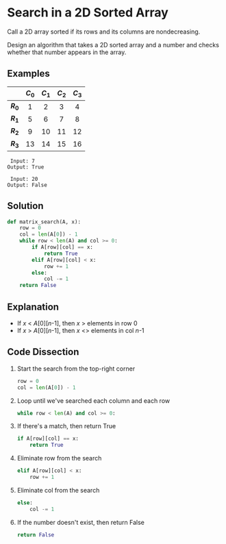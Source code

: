 # Search in a 2D Sorted Array
Call a 2D array sorted if its rows and its columns are nondecreasing.

Design an algorithm that takes a 2D sorted array and a number and checks whether that number appears in the array.

## Examples
|   |_C_<sub>0</sub>|_C_<sub>1</sub>|_C_<sub>2</sub>|_C_<sub>3</sub>|
|---|:---:|:---:|:---:|:---:|
|**_R_<sub>0</sub>**|  1 |  2 |  3 |  4 |
|**_R_<sub>1</sub>**|  5 |  6 |  7 |  8 |
|**_R_<sub>2</sub>**|  9 | 10 | 11 | 12 |
|**_R_<sub>3</sub>**| 13 | 14 | 15 | 16 |

```
 Input: 7
Output: True

 Input: 20
Output: False
```

## Solution
```python
def matrix_search(A, x):
    row = 0
    col = len(A[0]) - 1
    while row < len(A) and col >= 0:
        if A[row][col] == x:
            return True
        elif A[row][col] < x:
            row += 1
        else:
            col -= 1
    return False
```

## Explanation
* If _x_ < _A_[0][_n_-1], then _x_ > elements in row 0
* If _x_ > _A_[0][_n_-1], then _x_ <> elements in col _n_-1

## Code Dissection
1. Start the search from the top-right corner
    ```python
    row = 0
    col = len(A[0]) - 1
    ```
2. Loop until we've searched each column and each row
    ```python
    while row < len(A) and col >= 0:
    ```
3. If there's a match, then return True
    ```python
    if A[row][col] == x:
        return True
    ```
4. Eliminate row from the search
    ```python
    elif A[row][col] < x:
        row += 1
    ```
5. Eliminate col from the search
    ```python
    else:
        col -= 1
    ```
6. If the number doesn't exist, then return False
    ```python
    return False
    ```